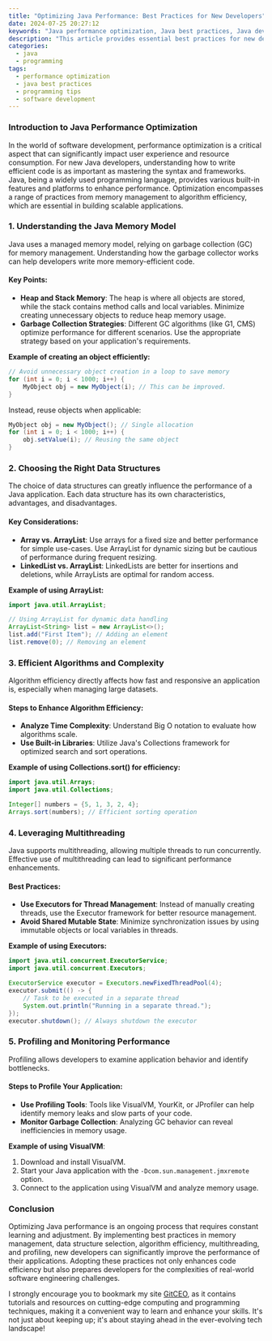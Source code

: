 ```yaml
---
title: "Optimizing Java Performance: Best Practices for New Developers"
date: 2024-07-25 20:27:12
keywords: "Java performance optimization, Java best practices, Java development tips, optimize Java code, Java programming efficiency"
description: "This article provides essential best practices for new developers to optimize Java performance. It discusses memory management, efficient algorithms, multithreading, and profiling techniques. Each section is designed to introduce novice programmers to performance considerations, with code examples and insights into common pitfalls to avoid. By adhering to the provided best practices, developers can significantly enhance their Java applications, ensuring responsiveness and scalability. Understanding these fundamental concepts can empower developers to write cleaner, faster, and more efficient Java code, maximizing application throughput, and improving user experience. Learn how to effectively measure and manage memory, select the right data structures, and leverage multithreading capabilities while adhering to Java's best practices for optimized performance."
categories:
  - java
  - programming
tags:
  - performance optimization
  - java best practices
  - programming tips
  - software development
---
```


### Introduction to Java Performance Optimization

In the world of software development, performance optimization is a critical aspect that can significantly impact user experience and resource consumption. For new Java developers, understanding how to write efficient code is as important as mastering the syntax and frameworks. Java, being a widely used programming language, provides various built-in features and platforms to enhance performance. Optimization encompasses a range of practices from memory management to algorithm efficiency, which are essential in building scalable applications. 

<!-- more -->

### 1. Understanding the Java Memory Model

Java uses a managed memory model, relying on garbage collection (GC) for memory management. Understanding how the garbage collector works can help developers write more memory-efficient code.

#### Key Points:
- **Heap and Stack Memory**: The heap is where all objects are stored, while the stack contains method calls and local variables. Minimize creating unnecessary objects to reduce heap memory usage.
- **Garbage Collection Strategies**: Different GC algorithms (like G1, CMS) optimize performance for different scenarios. Use the appropriate strategy based on your application's requirements.

**Example of creating an object efficiently:**
```java
// Avoid unnecessary object creation in a loop to save memory
for (int i = 0; i < 1000; i++) {
    MyObject obj = new MyObject(i); // This can be improved.
}
```
Instead, reuse objects when applicable:
```java
MyObject obj = new MyObject(); // Single allocation
for (int i = 0; i < 1000; i++) {
    obj.setValue(i); // Reusing the same object
}
```

### 2. Choosing the Right Data Structures

The choice of data structures can greatly influence the performance of a Java application. Each data structure has its own characteristics, advantages, and disadvantages.

#### Key Considerations:
- **Array vs. ArrayList**: Use arrays for a fixed size and better performance for simple use-cases. Use ArrayList for dynamic sizing but be cautious of performance during frequent resizing.
- **LinkedList vs. ArrayList**: LinkedLists are better for insertions and deletions, while ArrayLists are optimal for random access.

**Example of using ArrayList:**
```java
import java.util.ArrayList;

// Using ArrayList for dynamic data handling
ArrayList<String> list = new ArrayList<>();
list.add("First Item"); // Adding an element
list.remove(0); // Removing an element
```

### 3. Efficient Algorithms and Complexity

Algorithm efficiency directly affects how fast and responsive an application is, especially when managing large datasets.

#### Steps to Enhance Algorithm Efficiency:
- **Analyze Time Complexity**: Understand Big O notation to evaluate how algorithms scale.
- **Use Built-in Libraries**: Utilize Java's Collections framework for optimized search and sort operations.

**Example of using Collections.sort() for efficiency:**
```java
import java.util.Arrays;
import java.util.Collections;

Integer[] numbers = {5, 1, 3, 2, 4};
Arrays.sort(numbers); // Efficient sorting operation
```

### 4. Leveraging Multithreading

Java supports multithreading, allowing multiple threads to run concurrently. Effective use of multithreading can lead to significant performance enhancements.

#### Best Practices:
- **Use Executors for Thread Management**: Instead of manually creating threads, use the Executor framework for better resource management.
- **Avoid Shared Mutable State**: Minimize synchronization issues by using immutable objects or local variables in threads.

**Example of using Executors:**
```java
import java.util.concurrent.ExecutorService;
import java.util.concurrent.Executors;

ExecutorService executor = Executors.newFixedThreadPool(4);
executor.submit(() -> {
    // Task to be executed in a separate thread
    System.out.println("Running in a separate thread.");
});
executor.shutdown(); // Always shutdown the executor
```

### 5. Profiling and Monitoring Performance

Profiling allows developers to examine application behavior and identify bottlenecks.

#### Steps to Profile Your Application:
- **Use Profiling Tools**: Tools like VisualVM, YourKit, or JProfiler can help identify memory leaks and slow parts of your code.
- **Monitor Garbage Collection**: Analyzing GC behavior can reveal inefficiencies in memory usage.

**Example of using VisualVM**:
1. Download and install VisualVM.
2. Start your Java application with the `-Dcom.sun.management.jmxremote` option.
3. Connect to the application using VisualVM and analyze memory usage.

### Conclusion

Optimizing Java performance is an ongoing process that requires constant learning and adjustment. By implementing best practices in memory management, data structure selection, algorithm efficiency, multithreading, and profiling, new developers can significantly improve the performance of their applications. Adopting these practices not only enhances code efficiency but also prepares developers for the complexities of real-world software engineering challenges.

I strongly encourage you to bookmark my site [GitCEO](https://gitceo.com), as it contains tutorials and resources on cutting-edge computing and programming techniques, making it a convenient way to learn and enhance your skills. It's not just about keeping up; it's about staying ahead in the ever-evolving tech landscape!